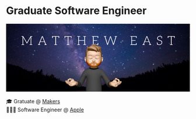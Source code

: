 # Graduate Software Engineer
![Header Image](githubcover.png)

🎓 Gratuate @ [Makers](https://makers.tech/learn/apprenticeships)
<br>
👨🏼‍💻 Software Engineer @ [Apple](https://www.apple.com/uk/)
